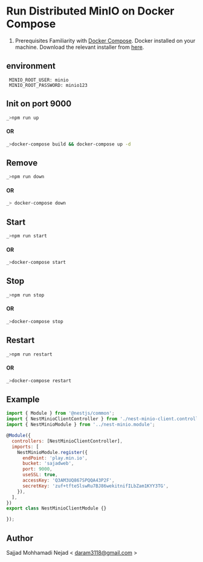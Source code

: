 # Run Distributed MinIO on Docker Compose
1. Prerequisites
Familiarity with [Docker Compose](https://docs.docker.com/compose/overview/).
Docker installed on your machine. Download the relevant installer from [here](https://www.docker.com/community-edition#/download).
## environment
```env
 MINIO_ROOT_USER: minio
 MINIO_ROOT_PASSWORD: minio123
```
## Init on port 9000
```bash
_>npm run up
```
#### OR
```bash
_>docker-compose build && docker-compose up -d
```

## Remove
```bash
_>npm run down
```
#### OR
```bash
_> docker-compose down
```
## Start
```bash
_>npm run start
```
#### OR
```bash
_>docker-compose start
```
## Stop
```bash
_>npm run stop
```
#### OR
```bash
_>docker-compose stop
```

## Restart
```bash
_>npm run restart
```
#### OR
```bash
_>docker-compose restart
```
## Example
```js
import { Module } from '@nestjs/common';
import { NestMinioClientController } from './nest-minio-client.controller';
import { NestMinioModule } from '../nest-minio.module';

@Module({
  controllers: [NestMinioClientController],
  imports: [
    NestMinioModule.register({
      endPoint: 'play.min.io',
      bucket: 'sajadweb',
      port: 9000,
      useSSL: true,
      accessKey: 'Q3AM3UQ867SPQQA43P2F',
      secretKey: 'zuf+tfteSlswRu7BJ86wekitnifILbZam1KYY3TG',
    }),
  ],
})
export class NestMinioClientModule {}

});
```
## Author
Sajjad Mohhamadi Nejad < daram3118@gmail.com >
